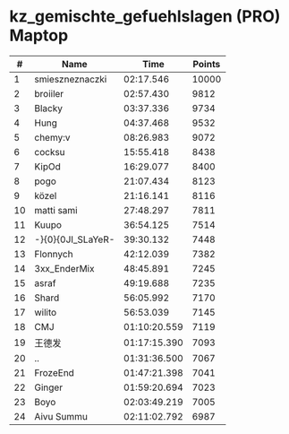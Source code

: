 # kz_gemischte_gefuehlslagen (PRO) Maptop

|  # | Name | Time | Points |
|-------------- | -------------- | -------------- | -------------- | 
| 1 | smieszneznaczki | 02:17.546 | 10000 | 
| 2 | broiiler | 02:57.430 | 9812 | 
| 3 | Blacky | 03:37.336 | 9734 | 
| 4 | Hung | 04:37.468 | 9532 | 
| 5 | chemy:v | 08:26.983 | 9072 | 
| 6 | cocksu | 15:55.418 | 8438 | 
| 7 | KipOd | 16:29.077 | 8400 | 
| 8 | pogo | 21:07.434 | 8123 | 
| 9 | közel | 21:16.141 | 8116 | 
| 10 | matti sami | 27:48.297 | 7811 | 
| 11 | Kuupo | 36:54.125 | 7514 | 
| 12 | -}{0}{0JI_SLaYeR- | 39:30.132 | 7448 | 
| 13 | Flonnych | 42:12.039 | 7382 | 
| 14 | 3xx_EnderMix | 48:45.891 | 7245 | 
| 15 | asraf | 49:19.688 | 7235 | 
| 16 | Shard | 56:05.992 | 7170 | 
| 17 | wilito | 56:53.039 | 7145 | 
| 18 | CMJ | 01:10:20.559 | 7119 | 
| 19 | 王德发 | 01:17:15.390 | 7093 | 
| 20 | .. | 01:31:36.500 | 7067 | 
| 21 | FrozeEnd | 01:47:21.398 | 7041 | 
| 22 | Ginger | 01:59:20.694 | 7023 | 
| 23 | Boyo | 02:03:49.219 | 7005 | 
| 24 | Aivu Summu | 02:11:02.792 | 6987 | 


